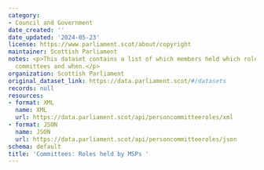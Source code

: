 ```yaml
---
category:
- Council and Government
date_created: ''
date_updated: '2024-05-23'
license: https://www.parliament.scot/about/copyright
maintainer: Scottish Parliament
notes: <p>This dataset contains a list of which members held which roles on which
  committees and when.</p>
organization: Scottish Parliament
original_dataset_link: https://data.parliament.scot/#/datasets
records: null
resources:
- format: XML
  name: XML
  url: https://data.parliament.scot/api/personcommitteeroles/xml
- format: JSON
  name: JSON
  url: https://data.parliament.scot/api/personcommitteeroles/json
schema: default
title: 'Committees: Roles held by MSPs '
---
```

